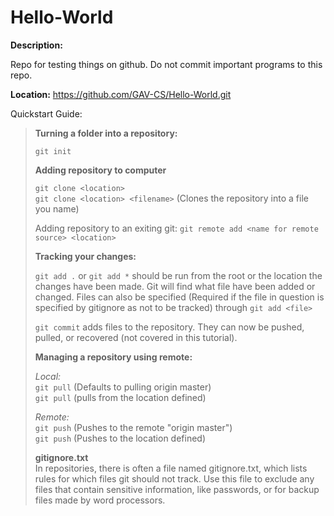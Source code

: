 # Hello-World

**Description:**

Repo for testing things on github. Do not commit important programs to this repo.

**Location:**
https://github.com/GAV-CS/Hello-World.git

Quickstart Guide:

>**Turning a folder into a repository:**
>
>`git init`
>
>**Adding repository to computer**
>
>`git clone <location>`  
>`git clone <location> <filename>` (Clones the repository into a file you name) 
>
>Adding repository to an exiting git:
>`git remote add <name for remote source> <location>` 
>
>**Tracking your changes:**
>
>`git add .` or `git add *` should be run from the root or the location the changes have been made.
>Git will find what file have been added or changed. Files can also be specified (Required if the
>file in question is specified by gitignore as not to be tracked) through `git add <file>`
>
>`git commit` adds files to the repository. They can now be pushed, pulled, or recovered (not covered in this tutorial). 
>
>**Managing a repository using remote:**
>
>_Local:_  
>`git pull` (Defaults to pulling origin master)  
>`git pull` <name for remote source> <branch> (pulls from the location defined)  
>
>_Remote:_  
>`git push` (Pushes to the remote "origin master")  
>`git push` <name for remote source> <branch>  (Pushes to the  location defined)
>
>**gitignore.txt**  
>In repositories, there is often a file named gitignore.txt, which lists rules for which files git should not track. 
>Use this file to exclude any files that contain sensitive information, like passwords, or for backup files made by word processors.

